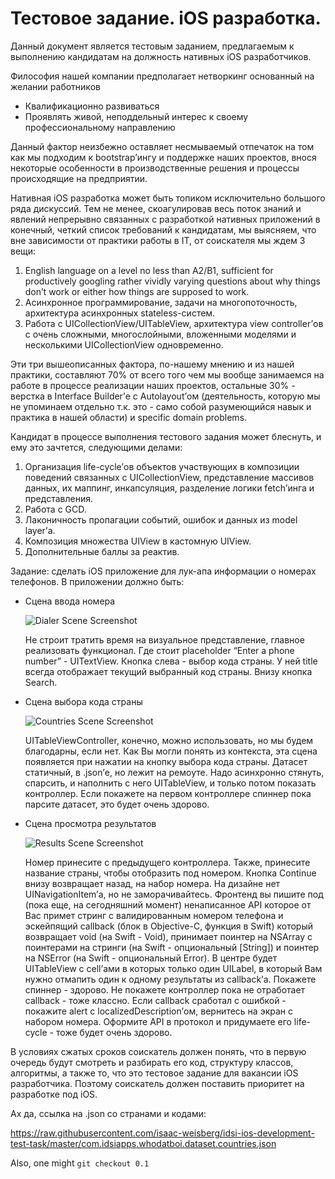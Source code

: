 # Тестовое задание. iOS разработка.

Данный документ является тестовым заданием, предлагаемым к выполнению кандидатам на должность нативных iOS разработчиков. 

Философия нашей компании предполагает нетворкинг основанный на желании работников
- Квалификационно развиваться
- Проявлять живой, неподдельный интерес к своему профессиональному направлению

Данный фактор неизбежно оставляет несмываемый отпечаток на том как мы подходим к bootstrap’ингу и поддержке наших проектов, внося некоторые особенности в производственные решения и процессы происходящие на предприятии.

Нативная iOS разработка может быть топиком исключительно большого ряда дискуссий. Тем не менее, скоагулировав весь поток знаний и явлений непрерывно связанных с разработкой нативных приложений в конечный, четкий список требований к кандидатам, мы выясняем, что вне зависимости от практики работы в IT, от соискателя мы ждем 3 вещи:
1. English language on a level no less than A2/B1, sufficient for productively googling rather vividly varying questions about why things don’t work or either how things are supposed to work.
2. Асинхронное программирование, задачи на многопоточность, архитектура асинхронных stateless-систем.
3. Работа с UICollectionView/UITableView, архитектура view controller’ов с очень сложными, многослойными, вложенными моделями и несколькими UICollectionView одновременно.

Эти три вышеописанных фактора, по-нашему мнению и из нашей практики, составляют 70% от всего того чем мы вообще занимаемся на работе в процессе реализации наших проектов, остальные 30% - верстка в Interface Builder’е c Autolayout’ом (деятельность, которую мы не упоминаем отдельно т.к. это - само собой разумеющийся навык и практика в нашей области) и specific domain problems. 

Кандидат в процессе выполнения тестового задания может блеснуть, и ему это зачтется, следующими делами:
1. Организация life-cycle’ов объектов участвующих в композиции поведений связанных с UICollectionView, представление массивов данных, их маппинг, инкапсуляция, разделение логики fetch’инга и представления.
1. Работа с GCD.
1. Лаконичность пропагации событий, ошибок и данных из model layer’а.
1. Композиция множества UIView в кастомную UIView.
1. Дополнительные баллы за реактив.

Задание: сделать iOS приложение для лук-апа информации о номерах телефонов.
В приложении должно быть:

- Сцена ввода номера
 
    ![Dialer Scene Screenshot](/IMG_000.png?raw=true "Dialer Scene Screenshot")

    Не строит тратить время на визуальное представление, главное реализовать функционал. Где стоит placeholder “Enter a phone number” - UITextView. Кнопка слева - выбор кода страны. У ней title всегда отображает текущий выбранный код страны. Внизу кнопка Search.

- Сцена выбора кода страны

    ![Countries Scene Screenshot](/IMG_001.png?raw=true "Countries Scene Screenshot")

    UITableViewController, конечно, можно использовать, но мы будем благодарны, если нет. Как Вы могли понять из контекста, эта сцена появляется при нажатии на кнопку выбора кода страны. Датасет статичный, в .json’е, но лежит на ремоуте. Надо асинхронно стянуть, спарсить, и наполнить с него UITableView, и только потом показать контроллер. Если покажете на первом контроллере спиннер пока парсите датасет, это будет очень здорово.

- Сцена просмотра результатов

    ![Results Scene Screenshot](/IMG_002.png?raw=true "Results Scene Screenshot")

    Номер принесите с предыдущего контроллера. Также, принесите название страны, чтобы отобразить под номером. Кнопка Continue внизу возвращает назад, на набор номера. На дизайне нет UINavigationItem’а, но не заморачивайтесь. Фронтенд вы пишите под (пока еще, на сегодняшний момент) ненаписанное API которое от Вас примет стринг с валидированным номером телефона и эскейпящий callback (блок в Objective-C, функция в Swift) который возвращает void (на Swift - Void), принимает поинтер на NSArray с поинтерами на стринги (на Swift - опциональный [String]) и поинтер на NSError (на Swift - опциональный Error). В центре будет UITableView с cell’ами в которых только один UILabel, в который Вам нужно отмапить один к одному результаты из callback’а. Покажете спиннер - здорово. Не покажете контроллер пока не отработает callback - тоже классно. Если callback сработал с ошибкой - покажите alert с localizedDescription’ом, вернитесь на экран с набором номера. Оформите API в протокол и придумаете его life-cycle - тоже будет очень здорово.

В условиях сжатых сроков соискатель должен понять, что в первую очередь будут смотреть и разбирать его код, структуру классов, алгоритмы, а также то, что это тестовое задание для вакансии iOS разработчика. Поэтому соискатель должен поставить приоритет на разработке под iOS.

Ах да, ссылка на .json со странами и кодами: 

https://raw.githubusercontent.com/isaac-weisberg/idsi-ios-development-test-task/master/com.idsiapps.whodatboi.dataset.countries.json

Also, one might `git checkout 0.1`